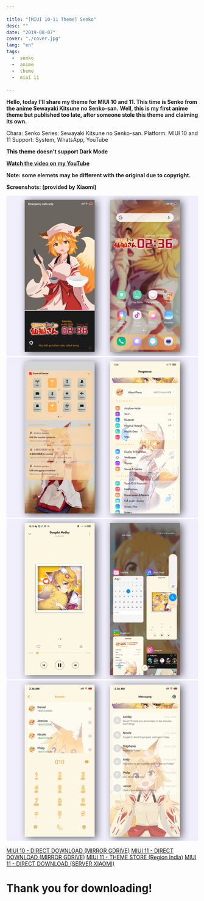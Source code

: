 ```yaml
---

title: "[MIUI 10-11 Theme] Senko"
desc: ""
date: "2019-08-07"
cover: "./cover.jpg"
lang: "en"
tags:
  -  senko
  -  anime
  -  theme
  -  miui 11

---
```


**Hello, today I'll share my theme for MIUI 10 and 11. This time is Senko from the anime Sewayaki Kitsune no Senko-san.**
**Well, this is my first anime theme but published too late, after someone stole this theme and claiming its own.**

Chara: Senko
Series: Sewayaki Kitsune no Senko-san.
Platform: MIUI 10 and 11
Support: System, WhatsApp, YouTube

**This theme doesn't support Dark Mode**

[**Watch the video on my YouTube**](https://www.youtube.com/watch?v=YPgh2M6bLf4)

**Note: some elemets may be different with the original due to copyright.**

**Screenshots: (provided by Xiaomi)**

![ss1](./ss1.jpg)
![ss2](./ss2.jpg)
![ss3](./ss3.jpg)
![ss4](./ss4.jpg)


<a href="https://bit.ly/2IH6L6O" class="btn"><span class="name">MIUI 10 - DIRECT DOWNLOAD (MIRROR GDRIVE)</span></a>
<a href="https://bit.ly/3aLtydy" class="btn"><span class="name">MIUI 11 - DIRECT DOWNLOAD (MIRROR GDRIVE)</span></a>
<a href="http://zhuti.xiaomi.com/detail/81e5d818-91bb-4165-bcc3-f34f56059692" class="btn"><span class="name">MIUI 11 - THEME STORE (Region India)</span></a>
<a href="http://f6.market.xiaomi.com/download/ThemeMarket/0d7982431eff342da10251ff356085f3e7e98402c/Moona+Hoshinova+v11-1.0.0.0.mtz" class="btn"><span class="name">MIUI 11 - DIRECT DOWNLOAD (SERVER XIAOMI)</span></a>

# Thank you for downloading!
